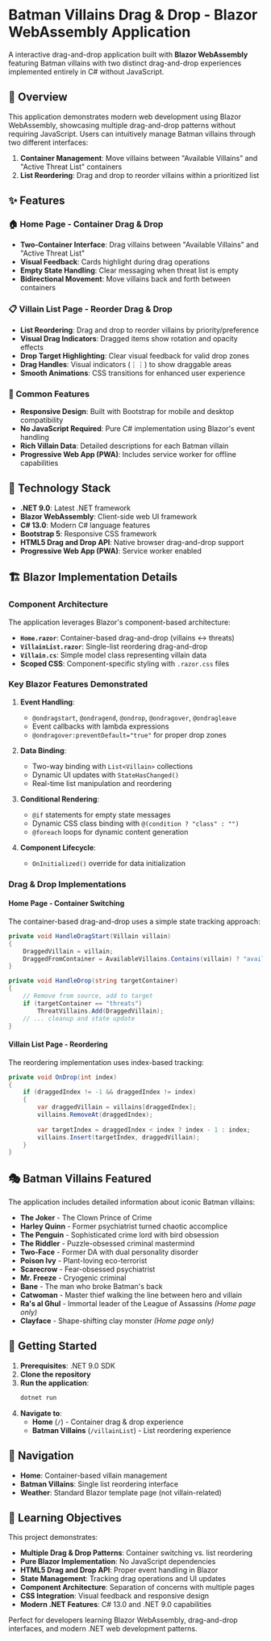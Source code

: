 # Batman Villains Drag & Drop - Blazor WebAssembly Application

A interactive drag-and-drop application built with **Blazor WebAssembly** featuring Batman villains with two distinct drag-and-drop experiences implemented entirely in C# without JavaScript.

## 🦇 Overview

This application demonstrates modern web development using Blazor WebAssembly, showcasing multiple drag-and-drop patterns without requiring JavaScript. Users can intuitively manage Batman villains through two different interfaces:

1. **Container Management**: Move villains between "Available Villains" and "Active Threat List" containers
2. **List Reordering**: Drag and drop to reorder villains within a prioritized list

## ✨ Features

### 🏠 Home Page - Container Drag & Drop
- **Two-Container Interface**: Drag villains between "Available Villains" and "Active Threat List"
- **Visual Feedback**: Cards highlight during drag operations
- **Empty State Handling**: Clear messaging when threat list is empty
- **Bidirectional Movement**: Move villains back and forth between containers

### 📋 Villain List Page - Reorder Drag & Drop
- **List Reordering**: Drag and drop to reorder villains by priority/preference
- **Visual Drag Indicators**: Dragged items show rotation and opacity effects
- **Drop Target Highlighting**: Clear visual feedback for valid drop zones
- **Drag Handles**: Visual indicators (⋮⋮) to show draggable areas
- **Smooth Animations**: CSS transitions for enhanced user experience

### 🎨 Common Features
- **Responsive Design**: Built with Bootstrap for mobile and desktop compatibility
- **No JavaScript Required**: Pure C# implementation using Blazor's event handling
- **Rich Villain Data**: Detailed descriptions for each Batman villain
- **Progressive Web App (PWA)**: Includes service worker for offline capabilities

## 🚀 Technology Stack

- **.NET 9.0**: Latest .NET framework
- **Blazor WebAssembly**: Client-side web UI framework
- **C# 13.0**: Modern C# language features
- **Bootstrap 5**: Responsive CSS framework
- **HTML5 Drag and Drop API**: Native browser drag-and-drop support
- **Progressive Web App (PWA)**: Service worker enabled

## 🏗️ Blazor Implementation Details

### Component Architecture

The application leverages Blazor's component-based architecture:

- **`Home.razor`**: Container-based drag-and-drop (villains ↔ threats)
- **`VillainList.razor`**: Single-list reordering drag-and-drop
- **`Villain.cs`**: Simple model class representing villain data
- **Scoped CSS**: Component-specific styling with `.razor.css` files

### Key Blazor Features Demonstrated

1. **Event Handling**: 
   - `@ondragstart`, `@ondragend`, `@ondrop`, `@ondragover`, `@ondragleave`
   - Event callbacks with lambda expressions
   - `@ondragover:preventDefault="true"` for proper drop zones

2. **Data Binding**:
   - Two-way binding with `List<Villain>` collections
   - Dynamic UI updates with `StateHasChanged()`
   - Real-time list manipulation and reordering

3. **Conditional Rendering**:
   - `@if` statements for empty state messages
   - Dynamic CSS class binding with `@(condition ? "class" : "")`
   - `@foreach` loops for dynamic content generation

4. **Component Lifecycle**:
   - `OnInitialized()` override for data initialization

### Drag & Drop Implementations

#### Home Page - Container Switching
The container-based drag-and-drop uses a simple state tracking approach:

```csharp
private void HandleDragStart(Villain villain)
{
    DraggedVillain = villain;
    DraggedFromContainer = AvailableVillains.Contains(villain) ? "available" : "threats";
}

private void HandleDrop(string targetContainer)
{
    // Remove from source, add to target
    if (targetContainer == "threats")
        ThreatVillains.Add(DraggedVillain);
    // ... cleanup and state update
}
```

#### Villain List Page - Reordering
The reordering implementation uses index-based tracking:

```csharp
private void OnDrop(int index)
{
    if (draggedIndex != -1 && draggedIndex != index)
    {
        var draggedVillain = villains[draggedIndex];
        villains.RemoveAt(draggedIndex);
        
        var targetIndex = draggedIndex < index ? index - 1 : index;
        villains.Insert(targetIndex, draggedVillain);
    }
}
```

## 🎭 Batman Villains Featured

The application includes detailed information about iconic Batman villains:

- **The Joker** - The Clown Prince of Crime
- **Harley Quinn** - Former psychiatrist turned chaotic accomplice  
- **The Penguin** - Sophisticated crime lord with bird obsession
- **The Riddler** - Puzzle-obsessed criminal mastermind
- **Two-Face** - Former DA with dual personality disorder
- **Poison Ivy** - Plant-loving eco-terrorist
- **Scarecrow** - Fear-obsessed psychiatrist
- **Mr. Freeze** - Cryogenic criminal
- **Bane** - The man who broke Batman's back
- **Catwoman** - Master thief walking the line between hero and villain
- **Ra's al Ghul** - Immortal leader of the League of Assassins *(Home page only)*
- **Clayface** - Shape-shifting clay monster *(Home page only)*

## 🚀 Getting Started

1. **Prerequisites**: .NET 9.0 SDK
2. **Clone the repository**
3. **Run the application**:
   ```bash
   dotnet run
   ```
4. **Navigate to**:
   - **Home** (`/`) - Container drag & drop experience
   - **Batman Villains** (`/villainList`) - List reordering experience

## 📱 Navigation

- **Home**: Container-based villain management
- **Batman Villains**: Single list reordering interface  
- **Weather**: Standard Blazor template page (not villain-related)

## 🎯 Learning Objectives

This project demonstrates:

- **Multiple Drag & Drop Patterns**: Container switching vs. list reordering
- **Pure Blazor Implementation**: No JavaScript dependencies
- **HTML5 Drag and Drop API**: Proper event handling in Blazor
- **State Management**: Tracking drag operations and UI updates
- **Component Architecture**: Separation of concerns with multiple pages
- **CSS Integration**: Visual feedback and responsive design
- **Modern .NET Features**: C# 13.0 and .NET 9.0 capabilities

Perfect for developers learning Blazor WebAssembly, drag-and-drop interfaces, and modern .NET web development patterns.
